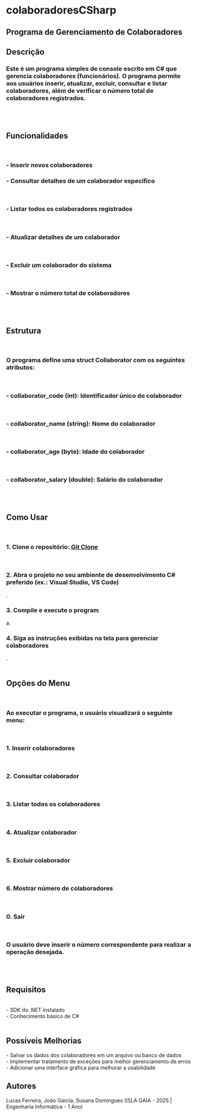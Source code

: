 <h1>colaboradoresCSharp</h1>

<h2>Programa de Gerenciamento de Colaboradores</h2>

<h2>Descrição</h2>
<h3>Este é um programa simples de console escrito em C# que gerencia colaboradores (funcionários). O programa permite aos usuários inserir, atualizar, excluir, consultar e listar colaboradores, além de verificar o número total de colaboradores registrados.</h3><br><br>

<h2>Funcionalidades</h2><br>
<h3>- Inserir novos colaboradores</h3>
<h3>- Consultar detalhes de um colaborador específico</h3><br>
<h3>- Listar todos os colaboradores registrados</h3><br>
<h3>- Atualizar detalhes de um colaborador</h3><br>
<h3>- Excluir um colaborador do sistema</h3><br>
<h3>- Mostrar o número total de colaboradores</h3><br><br>

<h2>Estrutura</h2><br>
<h3>O programa define uma struct Collaborator com os seguintes atributos:</h3><br>
<h3>- collaborator_code (int): Identificador único do colaborador</h3><br>
<h3>- collaborator_name (string): Nome do colaborador</h3><br>
<h3>- collaborator_age (byte): Idade do colaborador</h3><br>
<h3>- collaborator_salary (double): Salário do colaborador</h3><br><br>

<h2>Como Usar</h2><br>
<h3>1. Clone o repositório: <a href="https://github.com/seuusuario/gerenciamento-colaboradores.git">Git Clone</a></h3><br>  
<h3>2. Abra o projeto no seu ambiente de desenvolvimento C# preferido (ex.: Visual Studio, VS Code)</h3>.<br> 
<h3>3. Compile e execute o program</h3>a.<br> 
<h3>4. Siga as instruções exibidas na tela para gerenciar colaboradores</h3>.<br><br>

<h2>Opções do Menu</h2><br>
<h3>Ao executar o programa, o usuário visualizará o seguinte menu:</h3><br> 

<h3>1. Inserir colaboradores</h3><br> 
<h3>2. Consultar colaborador</h3><br> 
<h3>3. Listar todos os colaboradores</h3><br> 
<h3>4. Atualizar colaborador</h3><br> 
<h3>5. Excluir colaborador</h3><br> 
<h3>6. Mostrar número de colaboradores</h3><br> 
<h3>0. Sair</h3><br> 

<h3>O usuário deve inserir o número correspondente para realizar a operação desejada.</h3><br><br>

<h2>Requisitos</h2><br>
- SDK do .NET instalado</h3><br> 
- Conhecimento básico de C#</h3><br><br>

<h2>Possíveis Melhorias</h2>
- Salvar os dados dos colaboradores em um arquivo ou banco de dados</h3><br> 
- Implementar tratamento de exceções para melhor gerenciamento de erros</h3><br> 
- Adicionar uma interface gráfica para melhorar a usabilidade</h3><br> 


<h2>Autores</h2>
Lucas Ferreira, João Garcia, Susana Domingues
(ISLA GAIA - 2025 | Engenharia Informática - 1 Ano)

